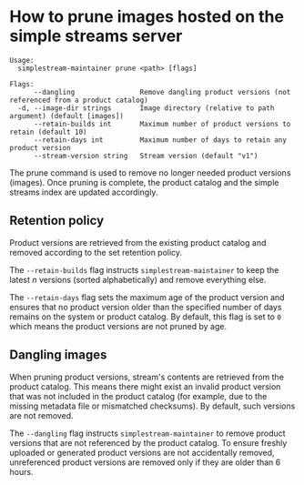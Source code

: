 # How to prune images hosted on the simple streams server

```
Usage:
  simplestream-maintainer prune <path> [flags]

Flags:
      --dangling                Remove dangling product versions (not referenced from a product catalog)
  -d, --image-dir strings       Image directory (relative to path argument) (default [images])
      --retain-builds int       Maximum number of product versions to retain (default 10)
      --retain-days int         Maximum number of days to retain any product version
      --stream-version string   Stream version (default "v1")
```

The prune command is used to remove no longer needed product versions (images).
Once pruning is complete, the product catalog and the simple streams index are updated accordingly.

## Retention policy

Product versions are retrieved from the existing product catalog and removed according to the set
retention policy.

The `--retain-builds` flag instructs `simplestream-maintainer` to keep the latest *n* versions
(sorted alphabetically) and remove everything else.

The `--retain-days` flag sets the maximum age of the product version and ensures that no product
version older than the specified number of days remains on the system or product catalog.
By default, this flag is set to `0` which means the product versions are not pruned by age.

## Dangling images

When pruning product versions, stream's contents are retrieved from the product catalog. This means
there might exist an invalid product version that was not included in the product catalog (for
example, due to the missing metadata file or mismatched checksums). By default, such versions are
not removed.

The `--dangling` flag instructs `simplestream-maintainer` to remove product versions that are not
referenced by the product catalog. To ensure freshly uploaded or generated product versions are not
accidentally removed, unreferenced product versions are removed only if they are older than 6 hours.
